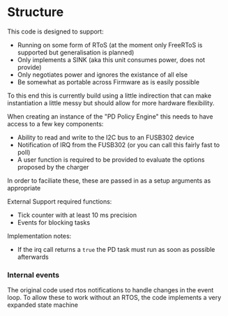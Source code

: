 # Structure

This code is designed to support:

- Running on some form of RToS (at the moment only FreeRToS is supported but generalisation is planned)
- Only implements a SINK (aka this unit consumes power, does not provide)
- Only negotiates power and ignores the existance of all else
- Be somewhat as portable across Firmware as is easily possible

To this end this is currently build using a little indirection that can make instantiation a little messy but should allow for more hardware flexibility.

When creating an instance of the "PD Policy Engine" this needs to have access to a few key components:

- Ability to read and write to the I2C bus to an FUSB302 device
- Notification of IRQ from the FUSB302 (or you can call this fairly fast to poll)
- A user function is required to be provided to evaluate the options proposed by the charger

In order to faciliate these, these are passed in as a setup arguments as appropriate

External Support required functions:

- Tick counter with at least 10 ms precision
- Events for blocking tasks

Implementation notes:

- If the irq call returns a `true` the PD task must run as soon as possible afterwards

### Internal events

The original code used rtos notifications to handle changes in the event loop.
To allow these to work without an RTOS, the code implements a very expanded state machine
